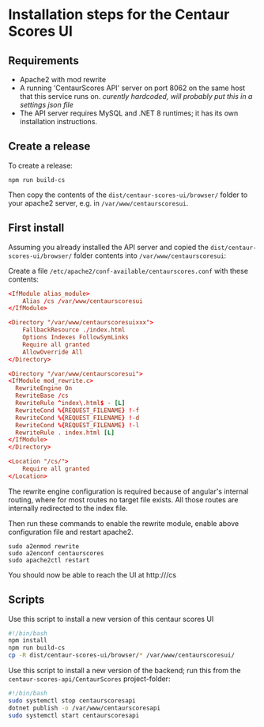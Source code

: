 # Installation steps for the Centaur Scores UI

## Requirements
- Apache2 with mod rewrite
- A running 'CentaurScores API' server on port 8062 on the same host that this service runs on.
  *curently hardcoded, will probably put this in a settings json file*
- The API server requires MySQL and .NET 8 runtimes; it has its own installation instructions.

## Create a release

To create a release:

```
npm run build-cs
```

Then copy the contents of the ```dist/centaur-scores-ui/browser/``` folder to your apache2 server, e.g. in ```/var/www/centaurscoresui```.

## First install

Assuming you already installed the API server and copied the ```dist/centaur-scores-ui/browser/``` folder contents into ```/var/www/centaurscoresui```:

Create a file ```/etc/apache2/conf-available/centaurscores.conf``` with these contents:

```conf
<IfModule alias_module>
    Alias /cs /var/www/centaurscoresui
</IfModule>

<Directory "/var/www/centaurscoresuixxx">
    FallbackResource ./index.html
    Options Indexes FollowSymLinks
    Require all granted
    AllowOverride All
</Directory>

<Directory "/var/www/centaurscoresui">
<IfModule mod_rewrite.c>
  RewriteEngine On
  RewriteBase /cs
  RewriteRule ^index\.html$ - [L]
  RewriteCond %{REQUEST_FILENAME} !-f
  RewriteCond %{REQUEST_FILENAME} !-d
  RewriteCond %{REQUEST_FILENAME} !-l
  RewriteRule . index.html [L]
</IfModule>
</Directory>

<Location "/cs/">
    Require all granted
</Location>
```

The rewrite engine configuration is required because of angular's internal routing, where for most routes no target file exists. All those routes are internally redirected to the index file.

Then run these commands to enable the rewrite module, enable above configuration file and restart apache2.

```
sudo a2enmod rewrite
sudo a2enconf centaurscores
sudo apache2ctl restart
```

You should now be able to reach the UI at http://<your-ip>/cs

## Scripts

Use this script to install a new version of this centaur scores UI

```bash
#!/bin/bash
npm install
npm run build-cs
cp -R dist/centaur-scores-ui/browser/* /var/www/centaurscoresui/
```

Use this script to install a new version of the backend; run this from the ```centaur-scores-api/CentaurScores``` project-folder:

```bash
#!/bin/bash
sudo systemctl stop centaurscoresapi
dotnet publish -o /var/www/centaurscoresapi
sudo systemctl start centaurscoresapi
```

